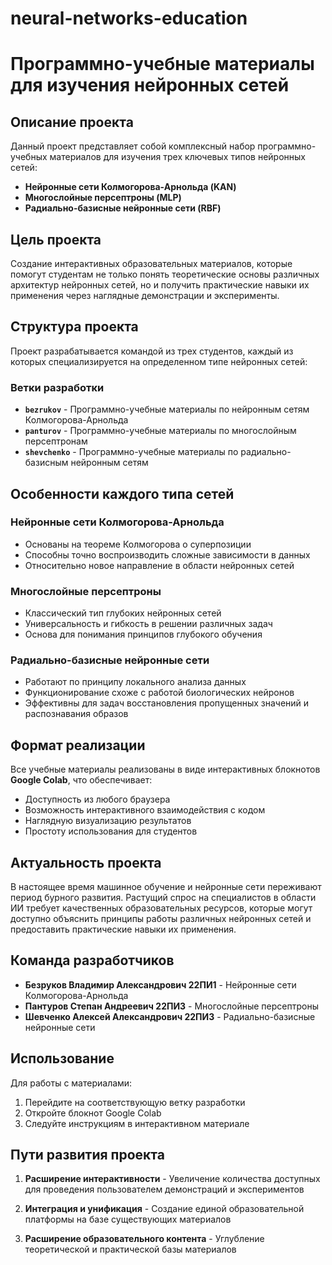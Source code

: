 # neural-networks-education
# Программно-учебные материалы для изучения нейронных сетей

## Описание проекта

Данный проект представляет собой комплексный набор программно-учебных материалов для изучения трех ключевых типов нейронных сетей:

- **Нейронные сети Колмогорова-Арнольда (KAN)**
- **Многослойные персептроны (MLP)**
- **Радиально-базисные нейронные сети (RBF)**

## Цель проекта

Создание интерактивных образовательных материалов, которые помогут студентам не только понять теоретические основы различных архитектур нейронных сетей, но и получить практические навыки их применения через наглядные демонстрации и эксперименты.

## Структура проекта

Проект разрабатывается командой из трех студентов, каждый из которых специализируется на определенном типе нейронных сетей:

### Ветки разработки

- **`bezrukov`** - Программно-учебные материалы по нейронным сетям Колмогорова-Арнольда
- **`panturov`** - Программно-учебные материалы по многослойным персептронам  
- **`shevchenko`** - Программно-учебные материалы по радиально-базисным нейронным сетям

## Особенности каждого типа сетей

### Нейронные сети Колмогорова-Арнольда
- Основаны на теореме Колмогорова о суперпозиции
- Способны точно воспроизводить сложные зависимости в данных
- Относительно новое направление в области нейронных сетей

### Многослойные персептроны
- Классический тип глубоких нейронных сетей
- Универсальность и гибкость в решении различных задач
- Основа для понимания принципов глубокого обучения

### Радиально-базисные нейронные сети
- Работают по принципу локального анализа данных
- Функционирование схоже с работой биологических нейронов
- Эффективны для задач восстановления пропущенных значений и распознавания образов

## Формат реализации

Все учебные материалы реализованы в виде интерактивных блокнотов **Google Colab**, что обеспечивает:

- Доступность из любого браузера
- Возможность интерактивного взаимодействия с кодом
- Наглядную визуализацию результатов
- Простоту использования для студентов

## Актуальность проекта

В настоящее время машинное обучение и нейронные сети переживают период бурного развития. Растущий спрос на специалистов в области ИИ требует качественных образовательных ресурсов, которые могут доступно объяснить принципы работы различных нейронных сетей и предоставить практические навыки их применения.

## Команда разработчиков

- **Безруков Владимир Александрович 22ПИ1** - Нейронные сети Колмогорова-Арнольда
- **Пантуров Степан Андреевич 22ПИ3** - Многослойные персептроны
- **Шевченко Алексей Александрович 22ПИ3** - Радиально-базисные нейронные сети

## Использование

Для работы с материалами:

1. Перейдите на соответствующую ветку разработки
2. Откройте блокнот Google Colab
3. Следуйте инструкциям в интерактивном материале

## Пути развития проекта

1. **Расширение интерактивности** - Увеличение количества доступных для проведения пользователем демонстраций и экспериментов

2. **Интеграция и унификация** - Создание единой образовательной платформы на базе существующих материалов

3. **Расширение образовательного контента** - Углубление теоретической и практической базы материалов

